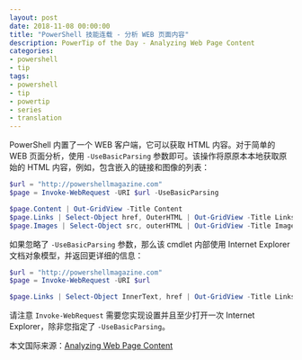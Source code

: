 ```yaml
---
layout: post
date: 2018-11-08 00:00:00
title: "PowerShell 技能连载 - 分析 WEB 页面内容"
description: PowerTip of the Day - Analyzing Web Page Content
categories:
- powershell
- tip
tags:
- powershell
- tip
- powertip
- series
- translation
---
```

PowerShell 内置了一个 WEB 客户端，它可以获取 HTML 内容。对于简单的 WEB 页面分析，使用 `-UseBasicParsing` 参数即可。该操作将原原本本地获取原始的 HTML 内容，例如，包含嵌入的链接和图像的列表：

```powershell
$url = "http://powershellmagazine.com"
$page = Invoke-WebRequest -URI $url -UseBasicParsing

$page.Content | Out-GridView -Title Content
$page.Links | Select-Object href, OuterHTML | Out-GridView -Title Links
$page.Images | Select-Object src, outerHTML | Out-GridView -Title Images
```

如果忽略了 `-UseBasicParsing` 参数，那么该 cmdlet 内部使用 Internet Explorer 文档对象模型，并返回更详细的信息：

```powershell
$url = "http://powershellmagazine.com"
$page = Invoke-WebRequest -URI $url 

$page.Links | Select-Object InnerText, href | Out-GridView -Title Links 
```

请注意 `Invoke-WebRequest` 需要您实现设置并且至少打开一次 Internet Explorer，除非您指定了 `-UseBasicParsing`。

<!--more-->
本文国际来源：[Analyzing Web Page Content](http://community.idera.com/database-tools/powershell/powertips/b/tips/posts/analyzing-web-page-content)
